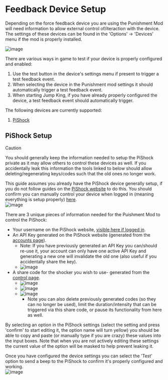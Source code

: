 # Feedback Device Setup

Depending on the force feedback device you are using the Punishment Mod will need information to allow external control of/iteraction with the device. The settings of these devices can be found in the 'Options' -> 'Devices' menu if the mod is properly installed.

![image](https://github.com/zarradeth/JumpKing-Punishment/assets/20621507/bfc424d0-b0f4-4fb0-bd70-1524678e42ad)  

There are various ways in game to test if your device is properly configured and enabled:
1. Use the test button in the device's settings menu if present to trigger a test feedback event.
2. When selecting the device in the Punishment mod settings it should automatically trigger a test feedback event.
3. When starting Jump King, if you have already properly configured the device, a test feedback event should automatically trigger.

The following devices are currently supported:
1. [PiShock](FeedbackDeviceSetup.md#pishock-setup)

## PiShock Setup

> [!CAUTION]
> You should generally keep the information needed to setup the PiShock private as it may allow others to control these devices as well. If you accidentally leak this information the tools linked to below should allow deleting/regenerating keys/codes such that the old ones no longer work.

This guide assumes you already have the PiShock device generally setup, if you do not follow guides on the [PiShock website](https://pishock.com/) to do this. You should confirm you can manually control your device when logged in (meaning everything is setup properly) [here](https://pishock.com/#/control).  
![image](https://github.com/zarradeth/JumpKing-Punishment/assets/20621507/058413f3-6291-42d9-8cf8-0030f342c498)

There are 3 unique pieces of information needed for the Puishment Mod to control the PiShock:  
- Your username on the PiShock website, [visible here if logged in](https://pishock.com/#/account).
- An API Key generated on the PiShock website (generated from the [accounts page](https://pishock.com/#/account)).
  - Note: If you have previously generated an API Key you can/should re-use it, your account can only have one active API Key and generating a new one will invalidate the old one (also useful if you accidentally share the key).
  - ![image](https://github.com/zarradeth/JumpKing-Punishment/assets/20621507/715a484e-0823-4124-bc8f-e2a304b8061b)
- A share code for the shocker you wish to use- generated from the [control page](https://pishock.com/#/control).
  - ![image](https://github.com/zarradeth/JumpKing-Punishment/assets/20621507/6b150e35-56e5-413b-a12f-f98be5c60829)
  - ![image](https://github.com/zarradeth/JumpKing-Punishment/assets/20621507/67d31e34-5280-42e6-8981-e48b60e9dfd3)
  - ![image](https://github.com/zarradeth/JumpKing-Punishment/assets/20621507/ed733254-442c-46fd-a39d-2f30469f0f56)
    - Note you can also delete previously generated codes (so they can no longer be used), limit the duration/intensity that can be triggered via this share code, or pause its functionality from here as well.

By selecting an option in the PiShock settings (select the setting and press 'confirm' to start editing it, the option name will turn yellow) you should be able to copy and paste (or manually type if you are crazy) these values into the input boxes. Note that when you are not actively editing these settings the current value of the option will be masked to help prevent leaking it.

Once you have configured the device settings you can select the 'Test' option to send a beep to the PiShock to confirm it's properly configured and working.  
![image](https://github.com/zarradeth/JumpKing-Punishment/assets/20621507/586b2418-355f-4749-9c45-a04a8adf415b)
